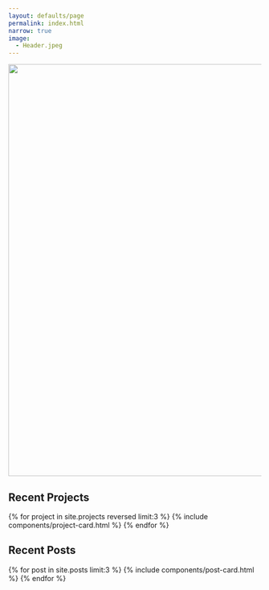 ```yaml
---
layout: defaults/page
permalink: index.html
narrow: true
image:
  - Header.jpeg
---
```


<img src='{{site.url}}/Header.jpeg' width='820'>

## Recent Projects

{% for project in site.projects reversed limit:3 %}
{% include components/project-card.html %}
{% endfor %}


## Recent Posts

{% for post in site.posts limit:3 %}
{% include components/post-card.html %}
{% endfor %}
